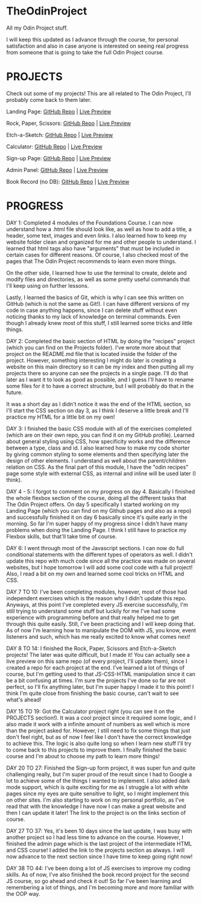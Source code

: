 # TheOdinProject
All my Odin Project stuff.

I will keep this updated as I advance through the course, for personal satisfaction and also in case anyone is interested on seeing real progress from someone that is going to take the full Odin Project course.

# PROJECTS

Check out some of my projects! This are all related to The Odin Project, I'll probably come back to them later.

Landing Page: [GitHub Repo](https://github.com/kagunecode/TOP-landing-page) | [Live Preview](https://kagunecode.github.io/TOP-landing-page/)  

Rock, Paper, Scissors: [GitHub Repo](https://github.com/kagunecode/rpsgame) | [Live Preview](https://kagunecode.github.io/rpsgame/)  

Etch-a-Sketch: [GitHub Repo](https://github.com/kagunecode/etch-a-sketch) | [Live Preview](https://kagunecode.github.io/etch-a-sketch/)  

Calculator: [GitHub Repo](https://github.com/kagunecode/calculator) | [Live Preview](https://kagunecode.github.io/calculator/)

Sign-up Page: [GitHub Repo](https://github.com/kagunecode/signup-form) | [Live Preview](https://kagunecode.github.io/signup-form/)

Admin Panel: [GitHub Repo](https://github.com/kagunecode/admin-page) | [Live Preview](https://kagunecode.github.io/admin-page/)

Book Record (no DB): [GitHub Repo](https://github.com/kagunecode/Book_Record) | [Live Preview](https://kagunecode.github.io/Book_Record/)


# PROGRESS

DAY 1: Completed 4 modules of the Foundations Course. I can now understand how a .html file should look like, as well as how to add a title, a header, some text, images and even links. I also learned how to keep my website folder clean and organized for me and other people to understand. I learned that html tags also have "arguments" that must be included in certain cases for different reasons. Of course, I also checked most of the pages that The Odin Project recommends to learn even more things. 

On the other side, I learned how to use the terminal to create, delete and modify files and directories, as well as some pretty useful commands that I'll keep using on further lessons.

Lastly, I learned the basics of Git, which is why I can see this written on GitHub (which is not the same as Git!). I can have different versions of my code in case anything happens, since I can delete stuff without even noticing thanks to my lack of knowledge on terminal commands. Even though I already knew most of this stuff, I still learned some tricks and little things.

DAY 2: Completed the basic section of HTML by doing the "recipes" project (which you can find on the Projects folder). I've wrote more about that project on the README.md file that is located inside the folder of the project. However, something interesting I might do later is creating a website on this main directory so it can be my index and then putting all my projects there so anyone can see the projects in a single page. I'll do that later as I want it to look as good as possible, and I guess I'll have to rename some files for it to have a correct structure, but I will probably do that in the future.

It was a short day as I didn't notice it was the end of the HTML section, so I'll start the CSS section on day 3, as I think I deserve a little break and I'll practice my HTML for a little bit on my own!

DAY 3: I finished the basic CSS module with all of the exercises completed (which are on their own repo, you can find it on my GitHub profile). Learned about general styling using CSS, how specificity works and the difference between a type, class and id. I also learned how to make my code shorter by giving common styling to some elements and then specifying later the design of other elements. I understand as well about the parent/children relation on CSS. As the final part of this module, I have the "odin recipes" page some style with external CSS, as internal and inline will be used later (I think).

DAY 4 - 5: I forgot to comment on my progress on day 4. Basically I finished the whole flexbox section of the course, doing all the different tasks that The Odin Project offers. On day 5 specifically I started working on my Landing Page (which you can find on my Github pages and also as a repo) and successfully finished it on day 6 basically since it's quite early in the morning. So far I'm super happy of my progress since I didn't have many problems when doing the Landing Page. I think I still have to practice my Flexbox skills, but that'll take time of course.

DAY 6: I went through most of the Javascript sections. I can now do full conditional statements with the different types of operators as well. I didn't update this repo with much code since all the practice was made on several websites, but I hope tomorrow I will add some cool code with a full project! Also, I read a bit on my own and learned some cool tricks on HTML and CSS.

DAY 7 TO 10: I've been completing modules, however, most of those had independent exercises which is the reason why I didn't update this repo. Anyways, at this point I've completed every JS exercise successfully, I'm still trying to understand some stuff but luckily for me I've had some experience with programming before and that really helped me to get through this quite easily. Still, I've been practicing and I will keep doing that. As of now I'm learning how to manipulate the DOM with JS, you know, event listeners and such, which has me really excited to know what comes next!

DAY 8 TO 14: I finished the Rock, Paper, Scissors and Etch-a-Sketch projects! The later was quite difficult, but I made it! You can actually see a live preview on this same repo (of every project, I'll update them), since I created a repo for each project at the end. I've learned a lot of things of course, but I'm getting used to that JS-CSS-HTML manipulation since it can be a bit confusing at times. I'm sure the projects I've done so far are not perfect, so I'll fix anything later, but I'm super happy I made it to this point! I think I'm quite close from finishing the basic course, can't wait to see what's ahead!

DAY 15 TO 19: Got the Calculator project right (you can see it on the PROJECTS section!). It was a cool project since it required some logic, and I also made it work with a infinite amount of numbers as well which is more than the project asked for. However, I still need to fix some things that just don't feel right, but as of now I feel like I don't have the correct knowledge to achieve this. The logic is also quite long so when I learn new stuff I'll try to come back to this projects to improve them. I finally finished the basic course and I'm about to choose my path to learn more things!

DAY 20 TO 27: Finished the Sign-up form project, it was super fun and quite challenging really, but I'm super proud of the result since I had to Google a lot to achieve some of the things I wanted to implement. I also added dark mode support, which is quite exciting for me as I struggle a lot with white pages since my eyes are quite sensitive to light, so I might implement this on other sites. I'm also starting to work on my personal portfolio, as I've read that with the knowledge I have now I can make a great website and then I can update it later! The link to the project is on the links section of course.

DAY 27 TO 37: Yes, it's been 10 days since the last update, I was busy with another project so I had less time to advance on the course. However, I finished the admin page which is the last project of the intermediate HTML and CSS course! I added the link to the projects section as always. I will now advance to the next section since I have time to keep going right now!

DAY 38 TO 44: I've been doing a lot of JS exercises to improve my coding skills. As of now, I've also finished the book record project for the second JS course, so go ahead and check it out! So far I've been learning and remembering a lot of things, and I'm becoming more and more familiar with the OOP way.
